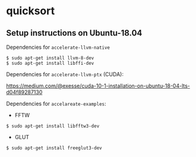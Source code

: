 # quicksort


## Setup instructions on Ubuntu-18.04

Dependencies for `accelerate-llvm-native`

```
$ sudo apt-get install llvm-8-dev
$ sudo apt-get install libffi-dev
```



Dependencies for `accelerate-llvm-ptx` (CUDA):

https://medium.com/@exesse/cuda-10-1-installation-on-ubuntu-18-04-lts-d04f89287130


Dependencies for `accelareate-examples`:

* FFTW

```
$ sudo apt-get install libfftw3-dev
```

* GLUT

```
$ sudo apt-get install freeglut3-dev
```
